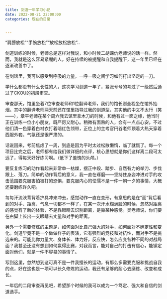 ```yaml
---
title: 剑道一年学习小记
date: 2022-08-21 22:00:00
categories: 现在的日常


---
```


“肩膀放松”“手腕放松”“放松放松放松”..

剑道训练的时候，老师总是这样对我说，和小时候二胡课仇老师说的话一样。然而，我就是这么容易紧绷的人。好在持续的被提醒和自我提醒下，这一年里已经在逐渐改善中了。


在剑馆里，我可以感受到呼吸的力量，一呼一吸之间学习如何打出坚定的一刀。

学什么都没有什么长性的人，这次学习剑道一年了，紧张兮兮的考过了一级然后通过了CKOU的初段审查。


审查那天，馆里坐着7位审查老师和1位翻译老师，我们的馆长则全程坐在馆外抽烟。其中的翻译老师两天前还在馆里指导过我的剑道型，其实他的中文不太行（笑——），章平老师在某个周六我去馆里拿木刀的时候，和他有过一面之缘，他当时正在训练一位小小朋友，既严厉又耐心。稍微有面熟的人，会有一点点心安。不过他们清一色穿着白衬衣打着暗红色领带，正位上的主考官円谷老师顶着大热天穿着西服外套。气氛还是很严肃的。


话说回来，考前焦虑了一周，到底是因为平时太过松散懒惰，临了就慌了。每一个项目比完之后，老师都有给我们做详细的点评，核心思想就是你们这样离二段可太远了，得每天好好练习啊。（低下了羞愧的头颅。）


要反复练习的动作看起来非常单一枯燥，摆正中段、踏步、自然有力的举刀、步伐跟上、落刀。简单的动作背后的意义，我一直在琢磨——坚持住身姿冲进对手的攻击范围要克服害怕被打的恐惧，要克服内心的怯懦不是一件一朝一夕的事情，大概还要磨练许久吧。


每每汗流浃背背着护具冲来冲去，感觉动作一直在变形，有意思的是在”面“背后看到的对手、距离、气息一切都不一样了，在某一次汗水糊满脸的时候，忽然对距离的感觉有了新的体验，不是靠眼睛去识别距离，是靠某种感觉。吴老师说，你们要在右脚上长出一支眼睛去丈量和对手的距离。


另外一个需要修炼的主题是，如何面对比自己强大的对手，如何面对不确定性和变化。剑道毕竟不是一个做做样子的表演，它有强烈的竞技和对抗性，而对手不是挑选来的。可能比你力量大、身体长、体力好，反应快，怎么应变各种不同的对战局面？我甚至还没有想到如何赢得比赛，对我而言，能对自己的打击有信心，能镇定面对他们，就是一件不容易的事情了。


写到这里，忽然想到这可真不是一件我擅长的运动，有那么多需要克服和挑战自我的点，好在这也是一项可以长久修炼的运动，我还有足够的耐心去磨练、改变和成长。


一年后的二段审查再见吧，希望那个时候的我可以成为一个笃定、强大和自信的剑道选手。